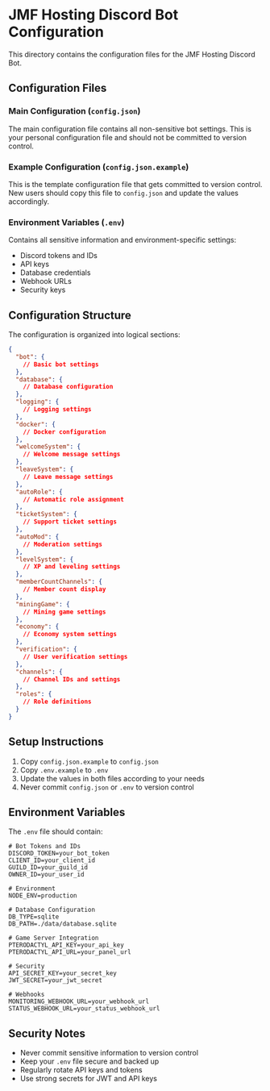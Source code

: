# JMF Hosting Discord Bot Configuration

This directory contains the configuration files for the JMF Hosting Discord Bot.

## Configuration Files

### Main Configuration (`config.json`)

The main configuration file contains all non-sensitive bot settings. This is your personal configuration file and should not be committed to version control.

### Example Configuration (`config.json.example`)

This is the template configuration file that gets committed to version control. New users should copy this file to `config.json` and update the values accordingly.

### Environment Variables (`.env`)

Contains all sensitive information and environment-specific settings:
- Discord tokens and IDs
- API keys
- Database credentials
- Webhook URLs
- Security keys

## Configuration Structure

The configuration is organized into logical sections:

```json
{
  "bot": {
    // Basic bot settings
  },
  "database": {
    // Database configuration
  },
  "logging": {
    // Logging settings
  },
  "docker": {
    // Docker configuration
  },
  "welcomeSystem": {
    // Welcome message settings
  },
  "leaveSystem": {
    // Leave message settings
  },
  "autoRole": {
    // Automatic role assignment
  },
  "ticketSystem": {
    // Support ticket settings
  },
  "autoMod": {
    // Moderation settings
  },
  "levelSystem": {
    // XP and leveling settings
  },
  "memberCountChannels": {
    // Member count display
  },
  "miningGame": {
    // Mining game settings
  },
  "economy": {
    // Economy system settings
  },
  "verification": {
    // User verification settings
  },
  "channels": {
    // Channel IDs and settings
  },
  "roles": {
    // Role definitions
  }
}
```

## Setup Instructions

1. Copy `config.json.example` to `config.json`
2. Copy `.env.example` to `.env`
3. Update the values in both files according to your needs
4. Never commit `config.json` or `.env` to version control

## Environment Variables

The `.env` file should contain:

```env
# Bot Tokens and IDs
DISCORD_TOKEN=your_bot_token
CLIENT_ID=your_client_id
GUILD_ID=your_guild_id
OWNER_ID=your_user_id

# Environment
NODE_ENV=production

# Database Configuration
DB_TYPE=sqlite
DB_PATH=./data/database.sqlite

# Game Server Integration
PTERODACTYL_API_KEY=your_api_key
PTERODACTYL_API_URL=your_panel_url

# Security
API_SECRET_KEY=your_secret_key
JWT_SECRET=your_jwt_secret

# Webhooks
MONITORING_WEBHOOK_URL=your_webhook_url
STATUS_WEBHOOK_URL=your_status_webhook_url
```

## Security Notes

- Never commit sensitive information to version control
- Keep your `.env` file secure and backed up
- Regularly rotate API keys and tokens
- Use strong secrets for JWT and API keys 